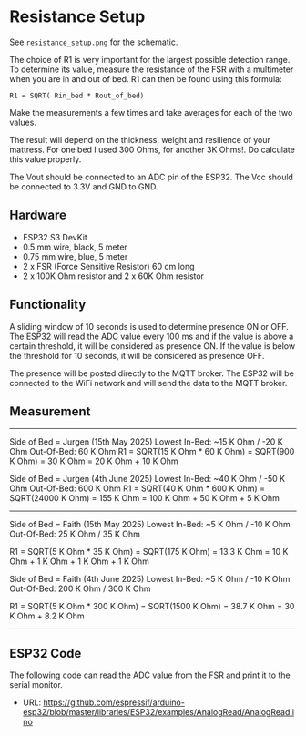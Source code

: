 # Resistance Setup

See `resistance_setup.png` for the schematic.

The choice of R1 is very important for the largest possible detection range. To determine its value, measure the resistance of the FSR with a multimeter when you are in and out of bed. R1 can then be found using this formula:

`R1 = SQRT( Rin_bed * Rout_of_bed)`

Make the measurements a few times and take averages for each of the two values.

The result will depend on the thickness, weight and resilience of your mattress. For one bed I used 300 Ohms, for another 3K Ohms!. Do calculate this value properly.

The Vout should be connected to an ADC pin of the ESP32. The Vcc should be connected to 3.3V and GND to GND.

## Hardware

- ESP32 S3 DevKit
- 0.5 mm wire, black, 5 meter
- 0.75 mm wire, blue, 5 meter
- 2 x FSR (Force Sensitive Resistor) 60 cm long
- 2 x 100K Ohm resistor and 2 x 60K Ohm resistor

## Functionality

A sliding window of 10 seconds is used to determine presence ON or OFF. The ESP32 will read the ADC value every 100 ms and if the value is above a certain threshold, it will be considered as presence ON. If the value is below the threshold for 10 seconds, it will be considered as presence OFF.

The presence will be posted directly to the MQTT broker. The ESP32 will be connected to the WiFi network and will send the data to the MQTT broker.

## Measurement

--------------------------------------------------------------------

Side of Bed = Jurgen (15th May 2025)
     Lowest In-Bed:      ~15 K Ohm  /   -20 K Ohm
     Out-Of-Bed:         60 K Ohm
R1 = SQRT(15 K Ohm * 60 K Ohm) = SQRT(900 K Ohm) = 30 K Ohm = 20 K Ohm + 10 K Ohm

Side of Bed = Jurgen (4th June 2025)
     Lowest In-Bed:      ~40 K Ohm  /   -50 K Ohm
     Out-Of-Bed:         600 K Ohm
R1 = SQRT(40 K Ohm * 600 K Ohm) = SQRT(24000 K Ohm) = 155 K Ohm = 100 K Ohm + 50 K Ohm + 5 K Ohm


--------------------------------------------------------------------

Side of Bed = Faith (15th May 2025)
     Lowest In-Bed:     ~5 K Ohm    /    -10 K Ohm
     Out-Of-Bed:        25 K Ohm    /     35 K Ohm

R1 = SQRT(5 K Ohm * 35 K Ohm) = SQRT(175 K Ohm) = 13.3 K Ohm = 10 K Ohm + 1 K Ohm + 1 K Ohm + 1 K Ohm


Side of Bed = Faith (4th June 2025)
     Lowest In-Bed:     ~5 K Ohm   /    -10 K Ohm
     Out-Of-Bed:       200 K Ohm   /    300 K Ohm

R1 = SQRT(5 K Ohm * 300 K Ohm) = SQRT(1500 K Ohm) = 38.7 K Ohm = 30 K Ohm + 8.2 K Ohm


--------------------------------------------------------------------

## ESP32 Code

The following code can read the ADC value from the FSR and print it to the serial monitor.

- URL: https://github.com/espressif/arduino-esp32/blob/master/libraries/ESP32/examples/AnalogRead/AnalogRead.ino


